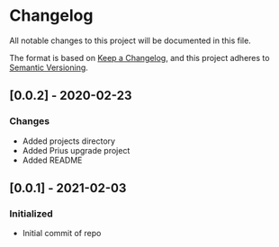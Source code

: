 # Changelog

All notable changes to this project will be documented in this file.

The format is based on [Keep a Changelog](https://keepachangelog.com/en/1.0.0/),
and this project adheres to [Semantic Versioning](https://semver.org/spec/v2.0.0.html).

## [0.0.2] - 2020-02-23
### Changes
 - Added projects directory
 - Added Prius upgrade project
 - Added README

## [0.0.1] - 2021-02-03
### Initialized
 - Initial commit of repo
